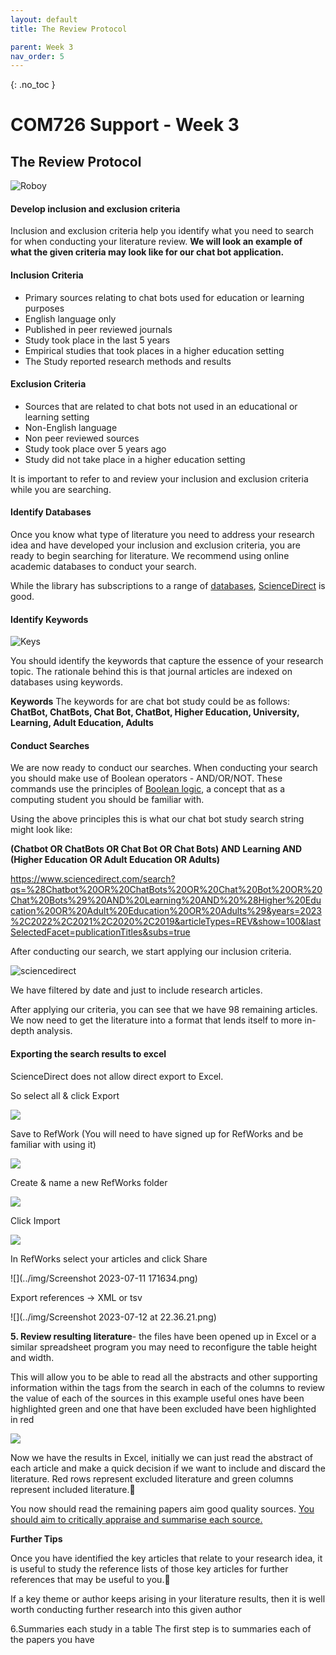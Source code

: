 ```yaml
---
layout: default
title: The Review Protocol

parent: Week 3
nav_order: 5
---
```


{: .no_toc }

# COM726 Support - Week 3

## The Review Protocol

![Roboy](../img/rock-n-roll-monkey-FTfjMijq-Ws-unsplash.jpg)

#### Develop inclusion and exclusion criteria

Inclusion and exclusion criteria help you identify what you need to search for when conducting your literature review. **We will look an example of what the given criteria may look like for our chat bot application.**

#### Inclusion Criteria

- Primary sources relating to chat bots used for education or learning purposes
- English language only
- Published in peer reviewed journals
- Study took place in the last 5 years
- Empirical studies that took places in a higher education setting
- The Study reported research methods and results

#### Exclusion Criteria

- Sources that are related to chat bots not used in an educational or learning setting
- Non-English language
- Non peer reviewed sources
- Study took place over 5 years ago
- Study did not take place in a higher education setting

It is important to refer to and review your inclusion and exclusion criteria while you are searching. 


#### Identify Databases

Once you know what type of literature you need to address your research idea and have developed your inclusion and exclusion criteria, you are ready to begin searching for literature. We recommend using online academic databases to conduct your search.

While the library has subscriptions to a range of [databases](https://libguides.solent.ac.uk/az.php?s=125080), [ScienceDirect](https://www.sciencedirect.com/search/advanced) is good.

#### Identify Keywords

![Keys](../img/florian-berger-SzG0ncGBOeo-unsplash.jpg)

You should identify the keywords that capture the essence of your research topic. The rationale behind this is that journal articles are indexed on databases using keywords.

**Keywords**
The keywords for are chat bot study could be as follows:
**ChatBot, ChatBots, Chat Bot, ChatBot, Higher Education, University, Learning, Adult Education, Adults**

#### Conduct Searches

We are now ready to conduct our searches. When conducting your search you should make use of Boolean operators - AND/OR/NOT. These commands use the principles of [Boolean logic](https://libguides.mit.edu/c.php?g=175963&p=1158594), a concept that as a computing student you should be familiar with.

Using the above principles this is what our chat bot study search string might look like:

**(Chatbot OR ChatBots OR Chat Bot OR Chat Bots) AND Learning AND (Higher Education OR Adult Education OR Adults)**

https://www.sciencedirect.com/search?qs=%28Chatbot%20OR%20ChatBots%20OR%20Chat%20Bot%20OR%20Chat%20Bots%29%20AND%20Learning%20AND%20%28Higher%20Education%20OR%20Adult%20Education%20OR%20Adults%29&years=2023%2C2022%2C2021%2C2020%2C2019&articleTypes=REV&show=100&lastSelectedFacet=publicationTitles&subs=true


After conducting our search, we start applying our inclusion criteria. 

![sciencedirect](../img/SD_SCREEN_98.png)

We have filtered by date and just to include research articles. 

After applying our criteria, you can see that we have 98 remaining articles. We now need to get the literature into a format that lends itself to more in-depth analysis.

#### Exporting the search results to excel

ScienceDirect does not allow direct export to Excel. 

So select all & click Export

![](../img/Picture3.png)

Save to RefWork (You will need to have signed up for RefWorks and be familiar with using it)

![](../img/Picture2.png)

Create & name a new RefWorks folder

![](../img/Picture4.png)

Click Import

![](../img/Picture5.png)

In RefWorks select your articles and click Share

![](../img/Screenshot 2023-07-11 171634.png)

Export references -> XML or tsv

![](../img/Screenshot 2023-07-12 at 22.36.21.png)

**5. Review resulting literature**- the files have been opened up in Excel or a similar spreadsheet program you may need to reconfigure the table height and width.

This will allow you to be able to read all the abstracts and other supporting information within the tags from the search in each of the columns to review the value of each of the sources in this example useful ones have been highlighted green and one that have been excluded have been highlighted in red

![](../img/Picture6.png)

Now we have the results in Excel, initially we can just read the abstract of each article and make a quick decision if we want to include and discard the literature. Red rows represent excluded literature and green columns represent included literature.

You now should read the remaining papers aim good quality sources. [You should aim to critically appraise and summarise each source.](https://learn.solent.ac.uk/mod/book/view.php?id=386475&chapterid=62704)

**Further Tips**

Once you have identified the key articles that relate to your research idea, it is useful to study the reference lists of those key articles for further references that may be useful to you.

If a key theme or author keeps arising in your literature results, then it is well worth conducting further research into this given author

6.Summaries each study in a table
The first step is to summaries each of the papers you have

